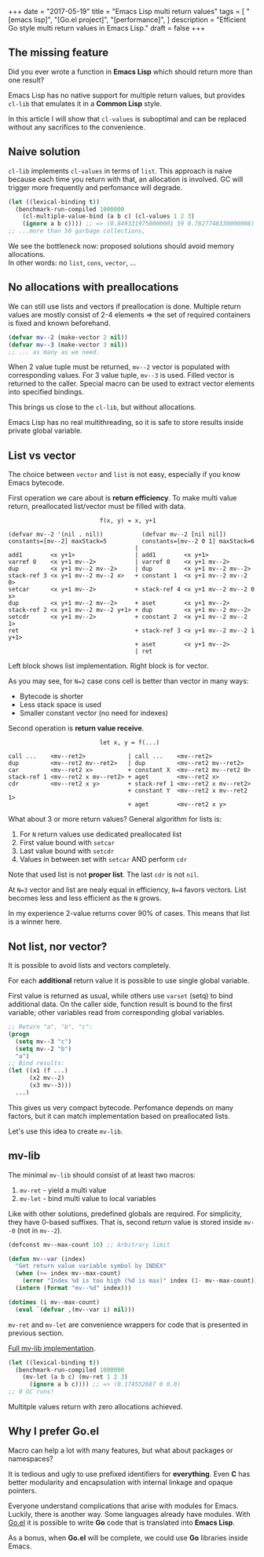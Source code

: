 +++
date = "2017-05-19"
title = "Emacs Lisp multi return values"
tags = [
    "[emacs lisp]",
    "[Go.el project]",
    "[performance]",
]
description = "Efficient Go style multi return values in Emacs Lisp."
draft = false
+++

## The missing feature

Did you ever wrote a function in **Emacs Lisp** which should return
more than one result? 

Emacs Lisp has no native support for multiple return values,
but provides `cl-lib` that emulates it in a **Common Lisp** style.

In this article I will show that `cl-values` is suboptimal and
can be replaced without any sacrifices to the convenience.

## Naive solution

`cl-lib` implements `cl-values` in terms of `list`.
This approach is naive because each time you return with that, 
an allocation is involved. GC will trigger more frequently
and perfomance will degrade.

```lisp
(let ((lexical-binding t))
  (benchmark-run-compiled 1000000
    (cl-multiple-value-bind (a b c) (cl-values 1 2 3)
    (ignore a b c)))) ;; => (0.8493319750000001 59 0.7827748330000008)
;; ...more than 50 garbage collections,
```

We see the bottleneck now: proposed solutions should
avoid memory allocations.  
In other words: no `list`, `cons`, `vector`, ...

## No allocations with preallocations

We can still use lists and vectors if preallocation is done.
Multiple return values are mostly consist of 2-4 elements =>
the set of required containers is fixed and known beforehand.

```lisp
(defvar mv--2 (make-vector 2 nil))
(defvar mv--3 (make-vector 3 nil))
;; ... as many as we need.
```

When 2 value tuple must be returned, `mv--2` vector 
is populated with corresponding values.
For 3 value tuple, `mv--3` is used. 
Filled vector is returned to the caller.
Special macro can be used to extract vector elements 
into specified bindings.

This brings us close to the `cl-lib`, but without allocations.

Emacs Lisp has no real multithreading, so it is safe to
store results inside private global variable. 

## List vs vector

The choice between `vector` and `list` is not easy, 
especially if you know Emacs bytecode.

First operation we care about is **return efficiency**.
To make multi value return, preallocated list/vector 
must be filled with data.

```text
                          f(x, y) = x, y+1

(defvar mv--2 '(nil . nil))           (defvar mv--2 [nil nil])
constants=[mv--2] maxStack=5          constants=[mv--2 0 1] maxStack=6
                                    |
add1        <x y+1>                 | add1        <x y+1>
varref 0    <x y+1 mv--2>           | varref 0    <x y+1 mv--2>
dup         <x y+1 mv--2 mv--2>     | dup         <x y+1 mv--2 mv--2>
stack-ref 3 <x y+1 mv--2 mv--2 x>   + constant 1  <x y+1 mv--2 mv--2 0>
setcar      <x y+1 mv--2>           + stack-ref 4 <x y+1 mv--2 mv--2 0 x>
dup         <x y+1 mv--2 mv--2>     + aset        <x y+1 mv--2>
stack-ref 2 <x y+1 mv--2 mv--2 y+1> + dup         <x y+1 mv--2 mv--2>
setcdr      <x y+1 mv--2>           + constant 2  <x y+1 mv--2 mv--2 1>
ret                                 + stack-ref 3 <x y+1 mv--2 mv--2 1 y+1>
                                    + aset        <x y+1 mv--2>
                                    | ret
```

Left block shows list implementation. Right block is for vector.

As you may see, for `N=2` case cons cell is better than vector in many ways:

* Bytecode is shorter
* Less stack space is used
* Smaller constant vector (no need for indexes)

Second operation is **return value receive**.

```text
                          let x, y = f(...)

call ...    <mv--ret2>            | call ...    <mv--ret2>
dup         <mv--ret2 mv--ret2>   | dup         <mv--ret2 mv--ret2>
car         <mv--ret2 x>          + constant X  <mv--ret2 mv--ret2 0>
stack-ref 1 <mv--ret2 x mv--ret2> + aget        <mv--ret2 x>
cdr         <mv--ret2 x y>        + stack-ref 1 <mv--ret2 x mv--ret2>
                                  + constant Y  <mv--ret2 x mv--ret2 1>
                                  + aget        <mv--ret2 x y>
```

What about 3 or more return values? 
General algorithm for lists is:

1. For `N` return values use dedicated preallocated list
2. First value bound with `setcar`
3. Last value bound with `setcdr` 
4. Values in between set with `setcar` AND perform `cdr`

Note that used list is not **proper list**. The last `cdr` is not `nil`.

At `N=3` vector and list are nealy equal in efficiency, `N=4` favors vectors.
List becomes less and less efficient as the `N` grows.

In my experience 2-value returns cover 90% of cases.
This means that list is a winner here.

## Not list, nor vector?

It is possible to avoid lists and vectors completely.

For each **additional** return value it is possible to use
single global variable. 

First value is returned as usual, while others 
use `varset` (setq) to bind additional data.
On the caller side, function result is bound to
the first variable; other variables read from
corresponding global variables.

```lisp
;; Return "a", "b", "c":
(progn 
  (setq mv--3 "c")
  (setq mv--2 "b")
  "a")
;; Bind results:
(let ((x1 (f ...)
      (x2 mv--2)
      (x3 mv--3)))
  ...)
```

This gives us very compact bytecode. Perfomance
depends on many factors, but it can
match implementation based on preallocated lists.

Let's use this idea to create `mv-lib`.

## mv-lib

The minimal `mv-lib` should consist of at least two macros:

1. `mv-ret` - yield a multi value 
2. `mv-let` - bind multi value to local variables

Like with other solutions, predefined globals are required.
For simplicity, they have 0-based suffixes.
That is, second return value is stored inside `mv--0` (not in `mv--2`).

```lisp
(defconst mv--max-count 10) ;; Arbitrary limit

(defun mv--var (index)
  "Get return value variable symbol by INDEX"
  (when (>= index mv--max-count)
    (error "Index %d is too high (%d is max)" index (1- mv--max-count)))
  (intern (format "mv--%d" index)))

(dotimes (i mv--max-count)
  (eval `(defvar ,(mv--var i) nil)))
```

`mv-ret` and `mv-let` are convenience wrappers for code that is
presented in previous section.

[Full mv-lib implementation](/blog/code/mv-lib.el). 

```lisp
(let ((lexical-binding t))
  (benchmark-run-compiled 1000000
    (mv-let (a b c) (mv-ret 1 2 3)
      (ignore a b c)))) ;; => (0.174552687 0 0.0)
;; 0 GC runs!
```

Multitple values return with zero allocations achieved.

## Why I prefer Go.el

Macro can help a lot with many features, but what about 
packages or namespaces? 

It is tedious and ugly to use prefixed identifiers for **everything**.
Even **C** has better modularity and encapsulation with 
internal linkage and opaque pointers.

Everyone understand complications that arise with modules 
for Emacs. Luckily, there is another way.
Some languages already have modules.
With [Go.el](https://github.com/Quasilyte/Go.el) it is possible
to write **Go** code that is translated into **Emacs Lisp**.

As a bonus, when **Go.el** will be complete, we could
use **Go** libraries inside Emacs. 
